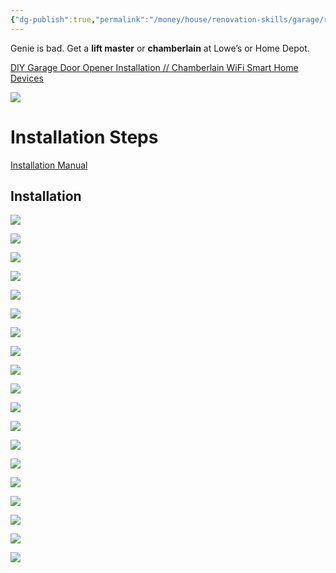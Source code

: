 ```yaml
---
{"dg-publish":true,"permalink":"/money/house/renovation-skills/garage/replace-garage-door-opener/","tags":["oakmore"],"created":"Nov 25, 2023, 11:05 AM"}
---
```



Genie is bad. Get a **lift master** or **chamberlain** at Lowe’s or Home Depot.

[DIY Garage Door Opener Installation // Chamberlain WiFi Smart Home Devices](https://www.youtube.com/watch?v=OSaqvHKCWpg)

![](https://www.fixgaragedoorsandiego.com/wp-content/uploads/2016/09/opener-installation-manuals.jpg)


# Installation Steps

[Installation Manual](https://content.interlinebrands.com/product/document/10065/312778048_Owners.pdf)

## Installation

![](https://i.imgur.com/mYlz78K.png)


![](https://i.imgur.com/dw2zBZg.png)

![](https://i.imgur.com/JieiJxZ.png)

![](https://i.imgur.com/9Tmirh0.png)

![](https://i.imgur.com/domLPs1.png)

![](https://i.imgur.com/XKEGOvC.png)

![](https://i.imgur.com/5BDjhix.png)

![](https://i.imgur.com/Cwjqlgb.png)

![](https://i.imgur.com/FWmf1be.png)

![](https://i.imgur.com/tQwRfCC.png)

![](https://i.imgur.com/SPVMWJT.png)

![](https://i.imgur.com/H3YW2y4.png)

![](https://i.imgur.com/xw1UE9q.png)

![](https://i.imgur.com/x7T9KaA.png)

![](https://i.imgur.com/k8vdAmG.png)

![](https://i.imgur.com/4HxTW5B.png)

![](https://i.imgur.com/ZocKnPl.png)

![](https://i.imgur.com/llIAAUn.png)

![](https://i.imgur.com/6uyq3AF.png)
